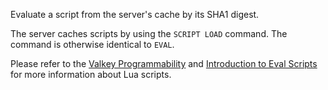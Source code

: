Evaluate a script from the server's cache by its SHA1 digest.

The server caches scripts by using the `SCRIPT LOAD` command.
The command is otherwise identical to `EVAL`.

Please refer to the [Valkey Programmability](../topics/programmability.md) and [Introduction to Eval Scripts](../topics/eval-intro.md) for more information about Lua scripts.
